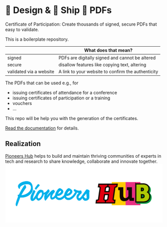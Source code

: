 # 🎨 Design & 🚢 Ship 📜 PDFs

Certificate of Participation: Create thousands of signed, secure PDFs that easy to validate.

This is a boilerplate repository.

|                         | What does that mean?                               |
|-------------------------|----------------------------------------------------|
| signed                  | PDFs are digitally signed and cannot be altered    |  
| secure                  | disallow features like copying text, altering      |                            | 
| validated via a website | A link to your website to confirm the authenticity |

The PDFs that can be used e.g., for

- issuing certificates of attendance for a conference
- issuing certificates of participation or a training
- vouchers
- …

This repo will be help you with the generation of the certificates.

[Read the documentation]() for details.


## Realization

[Pioneers Hub](https://www.pioneershub.org/en/) helps to build and maintain thriving communities of experts in tech and
research to share knowledge, collaborate and innovate together.
![Pioneers Hub Logo](docs/assets/images/Pioneers-Hub-Logo-vereinfacht-inline.svg)